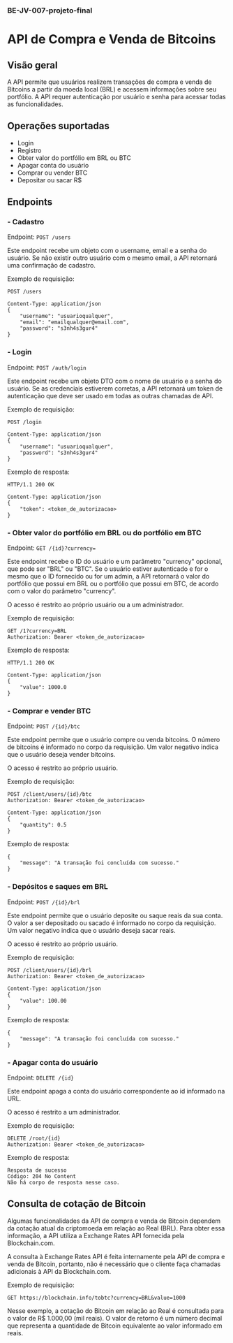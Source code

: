 ### BE-JV-007-projeto-final
# API de Compra e Venda de Bitcoins

## Visão geral
A API permite que usuários realizem transações de compra e venda de Bitcoins a partir da moeda local (BRL) e acessem informações sobre seu portfólio. A API requer autenticação por usuário e senha para acessar todas as funcionalidades.

## Operações suportadas

- Login
- Registro
- Obter valor do portfólio em BRL ou BTC
- Apagar conta do usuário
- Comprar ou vender BTC
- Depositar ou sacar R$


## Endpoints

### - Cadastro
Endpoint: `POST /users`

Este endpoint recebe um objeto com o username, email e a senha do usuário. Se não existir outro usuário com o mesmo email, a API retornará uma confirmação de cadastro.

Exemplo de requisição:
```
POST /users

Content-Type: application/json
{
    "username": "usuarioqualquer",
    "email": "emailqualquer@email.com",
    "password": "s3nh4s3gur4"
}
```

### - Login
Endpoint: `POST /auth/login`

Este endpoint recebe um objeto DTO com o nome de usuário e a senha do usuário. Se as credenciais estiverem corretas, a API retornará um token de autenticação que deve ser usado em todas as outras chamadas de API.

Exemplo de requisição:
```
POST /login

Content-Type: application/json
{
    "username": "usuarioqualquer",
    "password": "s3nh4s3gur4"
}
```

Exemplo de resposta:
```
HTTP/1.1 200 OK

Content-Type: application/json
{
    "token": <token_de_autorizacao>
}
```

### - Obter valor do portfólio em BRL ou do portfólio em BTC
Endpoint: `GET /{id}?currency=`

Este endpoint recebe o ID do usuário e um parâmetro "currency" opcional, que pode ser "BRL" ou "BTC". Se o usuário estiver autenticado e for o mesmo que o ID fornecido ou for um admin, a API retornará o valor do portfólio que possui em BRL ou o portfólio que possui em BTC, de acordo com o valor do parâmetro "currency".

O acesso é restrito ao próprio usuário ou a um administrador.

Exemplo de requisição:
```
GET /1?currency=BRL
Authorization: Bearer <token_de_autorizacao>
```

Exemplo de resposta:
```
HTTP/1.1 200 OK

Content-Type: application/json
{
    "value": 1000.0
}
```

### - Comprar e vender BTC
Endpoint: `POST /{id}/btc`

Este endpoint permite que o usuário compre ou venda bitcoins. O número de bitcoins é informado no corpo da requisição. Um valor negativo indica que o usuário deseja vender bitcoins.

O acesso é restrito ao próprio usuário.

Exemplo de requisição:
```
POST /client/users/{id}/btc
Authorization: Bearer <token_de_autorizacao>

Content-Type: application/json
{
    "quantity": 0.5
}
```

Exemplo de resposta:
```
{
    "message": "A transação foi concluída com sucesso."
}
```

### - Depósitos e saques em BRL

Endpoint: `POST /{id}/brl`

Este endpoint permite que o usuário deposite ou saque reais da sua conta. O valor a ser depositado ou sacado é informado no corpo da requisição. Um valor negativo indica que o usuário deseja sacar reais. 

O acesso é restrito ao próprio usuário.

Exemplo de requisição:
```
POST /client/users/{id}/brl
Authorization: Bearer <token_de_autorizacao>

Content-Type: application/json
{
    "value": 100.00
}
```

Exemplo de resposta:
```
{
    "message": "A transação foi concluída com sucesso."
}
```

### - Apagar conta do usuário
Endpoint: `DELETE /{id}`

Este endpoint apaga a conta do usuário correspondente ao id informado na URL. 

O acesso é restrito a um administrador.


Exemplo de requisição:
```
DELETE /root/{id}
Authorization: Bearer <token_de_autorizacao>
```

Exemplo de resposta:
```
Resposta de sucesso
Código: 204 No Content
Não há corpo de resposta nesse caso.
```


## Consulta de cotação de Bitcoin

Algumas funcionalidades da API de compra e venda de Bitcoin dependem da cotação atual da criptomoeda em relação ao Real (BRL). Para obter essa informação, a API utiliza a Exchange Rates API fornecida pela Blockchain.com.

A consulta à Exchange Rates API é feita internamente pela API de compra e venda de Bitcoin, portanto, não é necessário que o cliente faça chamadas adicionais à API da Blockchain.com.

Exemplo de requisição:
```
GET https://blockchain.info/tobtc?currency=BRL&value=1000
```
Nesse exemplo, a cotação do Bitcoin em relação ao Real é consultada para o valor de R$ 1.000,00 (mil reais). O valor de retorno é um número decimal que representa a quantidade de Bitcoin equivalente ao valor informado em reais.
